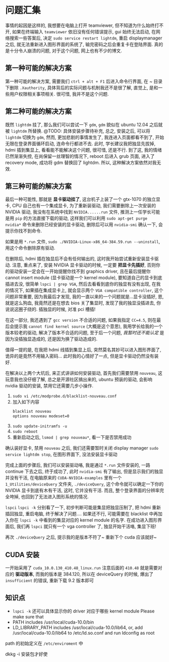 # 问题汇集

事情的起因是这样的, 我想要在电脑上打开 teamviewer, 但不知道为什么始终打不开, 如果在终端输入 `teamviewer` 依旧没有任何错误提示, gui 始终无法启动, 在网络搜索一些答案后, 决定 `sudo service restart lightdm`, 重启 displaymanager 之后, 就无法重新进入图形界面的系统了, 输完密码之后会重复卡在登陆界面. 真的是十分令人崩溃的问题, 对于这个问题, 网上也有不少的博文.

## 第一种可能的解决方案

第一种可能的解决方案, 需要我们 `ctrl + alt + F1` 后进入命令行界面, 在 ~ 目录下删除 `.Xauthority`, 具体背后的实际问题与机制我还不是很了解, 直觉上, 是和一些用户权限相关事项相关.
很可惜, 我并不是这个问题.

## 第二种可能的解决方案

既然 `lightdm` 挂了, 那么我们可以尝试一下 `gdm`, `gdm` 貌似在 ubuntu 12.04 之后就被 `lightdm` 所替换.
@TODO: 具体安装步骤待补充, 总之, 安装之后, 可以将 `lightdm` 切换为 `gdm`, 然而, 更加悲剧的事情发生了, 我连进入页面都看不到了, 开始无限在登录界面循环启动, 连命令行都进不去.
此时, 学长建议我把独显先拔掉, hdmi 插到集显上, 看看能不能解决这个问题, 很可惜, 还是不行.
到了这, 我的情绪已然渐渐失控, 在尚保留一丝理智的情况下, reboot 后进入 grub 页面, 进入了 recovery mode, 成功将 gdm 替换回了 lightdm.
所以, 这种解决方案依然对我无效.

## 第三种可能的解决方案

最后一种可能性, 那就是 **显卡驱动挂了**, 这台机子上装了一个 gtx-1070 的独立显卡, CPU 自己也有一个集成显卡, 为了重新装驱动, 我们需要删除上一次安装的 NVIDIA 驱动, 我没有在系统中找到 `NVIDIA......run` 文件, 推测上一任学长可能是用 `pip` 的方法直接下载的驱动, 这样我们可以利用 `sudo apt-get purge nvidia*` 命令来删除已经安装的显卡驱动, 删除后可以用 `nvidia-smi` 确认一下, 会提示你找不到命令.

如果是用 `*.run` 文件, `sudo ./NVIDIA-Linux-x86_64-384.59.run --uninstall`, 用这个命令删除原有驱动.

在删除后, hdmi 插在独显后不会有任何输出的, 这时我开始尝试重新安装显卡驱动. 注意, 重点来了, 安装 NVIDIA 显卡驱动的时候, 一定要 **把显卡先插好**, 否则你的驱动安装一定会在一开始提醒你找不到 graphics driver, 且在最后提醒你 cannot insert module (显卡驱动是一个 kernel module), 要知道自己的显卡到底插进去没, 很简单 `lspci | grep VGA`, 然后去看看到底你的独显有没有出现, 在我的情况下, 如果插在集成显卡上, 就会显示两个 `VGA compatible controller`, 这个问题非常重要, 因为我最后才发现, 我的一直以来的一个问题就是...显卡没插好, 恩, 就是这么狗血, 我竟然还是在想去 bios 关了集显时, 发现了我的独显没插进去, 你说说这圈子绕的. 插独显的时候, 对准 pci 槽插!

在这一部分, 我还遇到了 `gcc version` 不合适的问题, 如果我指定 `CC=4.5`, 则在最后会提示我 `cannot find kernel source` (大概是这个意思), 我用学长给我的一个版本较老的驱动, 解决了版本不合适的问题, 至于后一个问题, *我暂时还不能认定* 是因为没插独显造成的, 还是因为换了驱动造成的.

值得一提的是, 在我把 hdmi 线插到集显上后, 突然莫名其妙可以进入图形界面了, 诡异的是竟然不用输入密码... 此时我的心情好了一点, 但是显卡驱动仍然没有装好.

在解决以上两个大坑后, 来正式讲讲如何安装驱动, 首先我们需要禁用 `nouveau`, 这玩意我也没仔细了解, 总之是开源社区搞出来的, ubuntu 预装的驱动, 会影响 nvidia 驱动的安装, 禁用它还需要几步小操作.

1. `sudo vi /etc/modprobe.d/blacklist-nouveau.conf`
2. 加入如下内容
    ```bash
    blacklist nouveau
    options nouveau modeset=0
    ```
3. `sudo update-initramfs -u`
4. `sudo reboot`
5. 重新启动之后, `lsmod | grep nouveau*`, 看一下是否禁用成功

确认装好显卡, 禁用 `nouveau` 之后, 我们还需要暂时关闭 display manager `sudo service lightdm stop`, 在图形界面下, 没法安装显卡驱动

完成上面的步骤后, 我们可以安装驱动咯, 我是通过 `*.run` 文件安装的, 一路 continue 下去之后, 终于成功了, 此时 `nvidia-smi` 有了输出, 但是显示我们的独显并没有干活, 在电脑原来的 `CUDA-NVIDIA-examples` 里有一个 `1_Utilities/deviceQuery` 文件夹, `./deviceQuery`, 这个命令就可以确定一下你的 NVIDIA 显卡到底有木有干活, 这时, 它并没有干活. 而且, 整个登录界面的分辨率完全垮掉, 也回到了无法进入图形系统的情况.

`lspci` `lspci -k` 分别看了一下, 初步判断可能是集显把独显压制了, 把 hdmi 重新插回独显, 重启电脑, 终于解决了问题.... 如果还不行, 可能需要在 blacklist 中再加入你在 `lspci -k` 中看到的集显对应的 kernel module 的名字. 在成功进入图形界面后, 我们再 `lspci` 就只有一个 vga controller 了, 独显开始干活咯, 集显下班!

再次 `./deviceQuery` 之后, 提示我的是版本不符了~ 重新下个 cuda 应该就好~

## CUDA 安装

一开始采用了 `cuda_10.0.130_410.48_linux.run` 注意后面的 `410.48` 就是需要对应的 **驱动版本**, 而我的版本是 384.120, 所以在 deviceQuery 的时候, 爆出了 `insufficient` 的错误, 重新下载 9.2 版本即可





## 知识点

- `lspci -k` 还可以具体显示你的 driver 对应于哪些 kernel module
Please make sure that
 -   PATH includes /usr/local/cuda-10.0/bin
 -   LD_LIBRARY_PATH includes /usr/local/cuda-10.0/lib64, or, add /usr/local/cuda-10.0/lib64 to /etc/ld.so.conf and run ldconfig as root

path 的初始定义在 `/etc/enviroment` 中
 
dkkg -i 安装包才好使